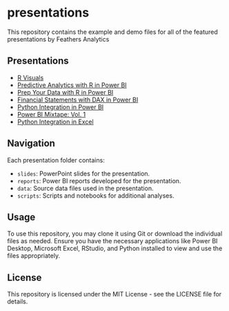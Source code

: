 # presentations
This repository contains the example and demo files for all of the featured presentations by Feathers Analytics

## Presentations
- [R Visuals](./R%20Visuals)
- [Predictive Analytics with R in Power BI](./Predictive%20Analytics%20with%20R%20in%20PBI)
- [Prep Your Data with R in Power BI](./Prep%20Your%20Data%20with%20R%20in%20PBI)
- [Financial Statements with DAX in Power BI](./Financial%20Statements%20with%20DAX%20in%20Power%20BI)
- [Python Integration in Power BI](./Python%20Integration%20in%20Power%20BI)
- [Power BI Mixtape: Vol. 1](./Power%20BI%20Mixtape:%20Vol.%201)
- [Python Integration in Excel](./Python%20Integration%20in%20Excel)

## Navigation

Each presentation folder contains:
- `slides`: PowerPoint slides for the presentation.
- `reports`: Power BI reports developed for the presentation.
- `data`: Source data files used in the presentation.
- `scripts`: Scripts and notebooks for additional analyses.

## Usage

To use this repository, you may clone it using Git or download the individual files as needed. Ensure you have the necessary applications like Power BI Desktop, Microsoft Excel, RStudio, and Python installed to view and use the files appropriately.

## License

This repository is licensed under the MIT License - see the LICENSE file for details.
